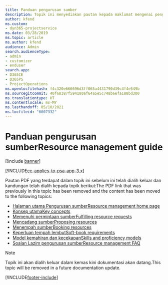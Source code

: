 ```yaml
---
title: Panduan pengurusan sumber
description: Topik ini menyediakan pautan kepada maklumat mengenai pengurusan sumber dalam Project Service Automation
author: kfend
ms.custom:
- dyn365-projectservice
ms.date: 03/28/2019
ms.topic: article
ms.author: kfend
audience: Admin
search.audienceType:
- admin
- customizer
- enduser
search.app:
- D365CE
- D365PS
- ProjectOperations
ms.openlocfilehash: f4c320e666696d3ff065a4431790d39c4f4e549b
ms.sourcegitcommit: 40f68387f594180af64a5e5c748b6efa188bd300
ms.translationtype: HT
ms.contentlocale: ms-MY
ms.lasthandoff: 05/10/2021
ms.locfileid: "6007332"
---
```

# <a name="resource-management-guide"></a><span data-ttu-id="d4671-103">Panduan pengurusan sumber</span><span class="sxs-lookup"><span data-stu-id="d4671-103">Resource management guide</span></span>

[!include [banner](../../includes/psa-now-project-operations.md)]

[!INCLUDE[cc-applies-to-psa-app-3.x](../../includes/cc-applies-to-psa-app-3x.md)]

<span data-ttu-id="d4671-104">Pautan PDF yang terdapat dalam topik ini sebelum ini telah dialih keluar dan kandungan telah dialih kepada topik berikut:</span><span class="sxs-lookup"><span data-stu-id="d4671-104">The PDF link that was previously in this topic has been removed and the content has been moved to the following topics:</span></span>

- [<span data-ttu-id="d4671-105">Halaman utama Pengurusan sumber</span><span class="sxs-lookup"><span data-stu-id="d4671-105">Resource management home page</span></span>](../resource-management-home-page.md)
- [<span data-ttu-id="d4671-106">Konsep utama</span><span class="sxs-lookup"><span data-stu-id="d4671-106">Key concepts</span></span>](../reports-key-concepts.md)
- [<span data-ttu-id="d4671-107">Memenuhi permintaan sumber</span><span class="sxs-lookup"><span data-stu-id="d4671-107">Fulfilling resource requests</span></span>](../resource-management-fulfill-requests.md)
- [<span data-ttu-id="d4671-108">Mencadang sumber</span><span class="sxs-lookup"><span data-stu-id="d4671-108">Proposing resources</span></span>](../resource-management-propose-resources.md)
- [<span data-ttu-id="d4671-109">Menempah sumber</span><span class="sxs-lookup"><span data-stu-id="d4671-109">Booking resources</span></span>](../resource-management-book-resources-scheduleboard.md)
- [<span data-ttu-id="d4671-110">Keperluan tempah lembut</span><span class="sxs-lookup"><span data-stu-id="d4671-110">Soft-book requirements</span></span>](../resource-management-softbook-requirements.md)
- [<span data-ttu-id="d4671-111">Model kemahiran dan kecekapan</span><span class="sxs-lookup"><span data-stu-id="d4671-111">Skills and proficiency models</span></span>](../resource-management-skills-proficiency.md)
- [<span data-ttu-id="d4671-112">Soalan Lazim pengurusan sumber</span><span class="sxs-lookup"><span data-stu-id="d4671-112">Resource management FAQ</span></span>](../resource-management-faq.md)

> [!NOTE]
> <span data-ttu-id="d4671-113">Topik ini akan dialih keluar dalam kemas kini dokumentasi akan datang.</span><span class="sxs-lookup"><span data-stu-id="d4671-113">This topic will be removed in a future documentation update.</span></span> 


[!INCLUDE[footer-include](../../includes/footer-banner.md)]